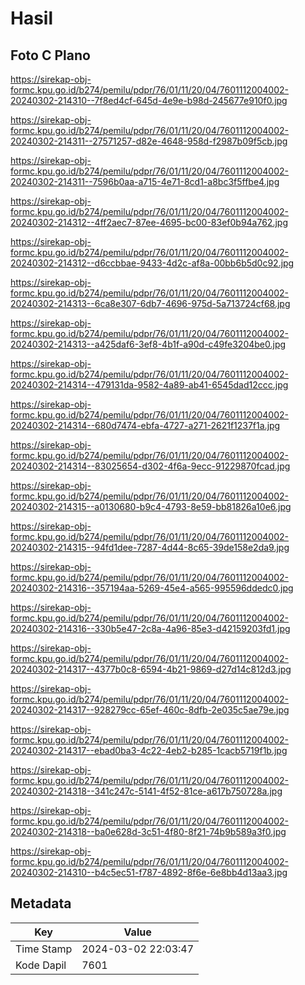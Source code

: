 # Hasil

## Foto C Plano

https://sirekap-obj-formc.kpu.go.id/b274/pemilu/pdpr/76/01/11/20/04/7601112004002-20240302-214310--7f8ed4cf-645d-4e9e-b98d-245677e910f0.jpg

https://sirekap-obj-formc.kpu.go.id/b274/pemilu/pdpr/76/01/11/20/04/7601112004002-20240302-214311--27571257-d82e-4648-958d-f2987b09f5cb.jpg

https://sirekap-obj-formc.kpu.go.id/b274/pemilu/pdpr/76/01/11/20/04/7601112004002-20240302-214311--7596b0aa-a715-4e71-8cd1-a8bc3f5ffbe4.jpg

https://sirekap-obj-formc.kpu.go.id/b274/pemilu/pdpr/76/01/11/20/04/7601112004002-20240302-214312--4ff2aec7-87ee-4695-bc00-83ef0b94a762.jpg

https://sirekap-obj-formc.kpu.go.id/b274/pemilu/pdpr/76/01/11/20/04/7601112004002-20240302-214312--d6ccbbae-9433-4d2c-af8a-00bb6b5d0c92.jpg

https://sirekap-obj-formc.kpu.go.id/b274/pemilu/pdpr/76/01/11/20/04/7601112004002-20240302-214313--6ca8e307-6db7-4696-975d-5a713724cf68.jpg

https://sirekap-obj-formc.kpu.go.id/b274/pemilu/pdpr/76/01/11/20/04/7601112004002-20240302-214313--a425daf6-3ef8-4b1f-a90d-c49fe3204be0.jpg

https://sirekap-obj-formc.kpu.go.id/b274/pemilu/pdpr/76/01/11/20/04/7601112004002-20240302-214314--479131da-9582-4a89-ab41-6545dad12ccc.jpg

https://sirekap-obj-formc.kpu.go.id/b274/pemilu/pdpr/76/01/11/20/04/7601112004002-20240302-214314--680d7474-ebfa-4727-a271-2621f1237f1a.jpg

https://sirekap-obj-formc.kpu.go.id/b274/pemilu/pdpr/76/01/11/20/04/7601112004002-20240302-214314--83025654-d302-4f6a-9ecc-91229870fcad.jpg

https://sirekap-obj-formc.kpu.go.id/b274/pemilu/pdpr/76/01/11/20/04/7601112004002-20240302-214315--a0130680-b9c4-4793-8e59-bb81826a10e6.jpg

https://sirekap-obj-formc.kpu.go.id/b274/pemilu/pdpr/76/01/11/20/04/7601112004002-20240302-214315--94fd1dee-7287-4d44-8c65-39de158e2da9.jpg

https://sirekap-obj-formc.kpu.go.id/b274/pemilu/pdpr/76/01/11/20/04/7601112004002-20240302-214316--357194aa-5269-45e4-a565-995596ddedc0.jpg

https://sirekap-obj-formc.kpu.go.id/b274/pemilu/pdpr/76/01/11/20/04/7601112004002-20240302-214316--330b5e47-2c8a-4a96-85e3-d42159203fd1.jpg

https://sirekap-obj-formc.kpu.go.id/b274/pemilu/pdpr/76/01/11/20/04/7601112004002-20240302-214317--4377b0c8-6594-4b21-9869-d27d14c812d3.jpg

https://sirekap-obj-formc.kpu.go.id/b274/pemilu/pdpr/76/01/11/20/04/7601112004002-20240302-214317--928279cc-65ef-460c-8dfb-2e035c5ae79e.jpg

https://sirekap-obj-formc.kpu.go.id/b274/pemilu/pdpr/76/01/11/20/04/7601112004002-20240302-214317--ebad0ba3-4c22-4eb2-b285-1cacb5719f1b.jpg

https://sirekap-obj-formc.kpu.go.id/b274/pemilu/pdpr/76/01/11/20/04/7601112004002-20240302-214318--341c247c-5141-4f52-81ce-a617b750728a.jpg

https://sirekap-obj-formc.kpu.go.id/b274/pemilu/pdpr/76/01/11/20/04/7601112004002-20240302-214318--ba0e628d-3c51-4f80-8f21-74b9b589a3f0.jpg

https://sirekap-obj-formc.kpu.go.id/b274/pemilu/pdpr/76/01/11/20/04/7601112004002-20240302-214310--b4c5ec51-f787-4892-8f6e-6e8bb4d13aa3.jpg


## Metadata

| Key        | Value               |
| ---------- | ------------------- |
| Time Stamp | 2024-03-02 22:03:47 |
| Kode Dapil | 7601                |



